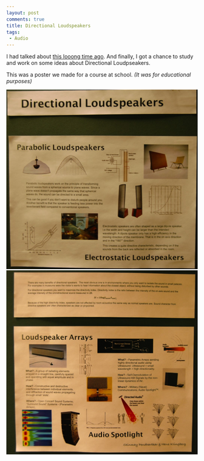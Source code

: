 ```yaml
---
layout: post
comments: true
title: Directional Loudspeakers
tags:
 - Audio
---
```


I had talked about [this looong time ago][0]. And finally, I got a chance to study and work on some ideas about Directional Loudpseakers.

This was a poster we made for a course at school. _(It was for educational purposes)_

[![](images//2010/02/dsc_7452.jpg)][1] [![](images//2010/02/dsc_7457.jpg)][2]


[0]: audio-spotlight/
[1]: images//2010/02/dsc_7452.jpg
[2]: images//2010/02/dsc_7457.jpg
